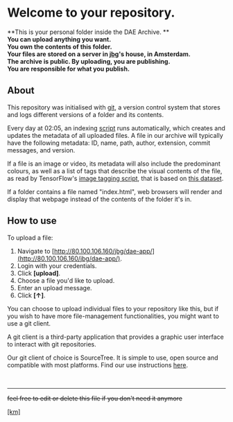 Welcome to your repository.
===========================

**This is your personal folder inside the DAE Archive. **  
**You can upload anything you want.**   
**You own the contents of this folder.**   
**Your files are stored on a server in [jbg](http://80.100.106.160/jbg/)'s house, in Amsterdam.**   
**The archive is public. By uploading, you are publishing.**   
**You are responsible for what you publish.**   

About
-----

This repository was initialised with [git](https://git-scm.com/), a version control system that stores and logs different versions of a folder and its contents.

Every day at 02:05, an indexing [script](http://80.100.106.160/jbg/bin/index.sh) runs automatically, which creates and updates the metadata of all uploaded files. A file in our archive will typically have the following metadata: ID, name, path, author, extension, commit messages, and version.

If a file is an image or video, its metadata will also include the predominant colours, as well as a list of tags that describe the visual contents of the file, as read by TensorFlow's [image tagging script](https://www.tensorflow.org/), that is based on [this dataset](https://www.tensorflow.org/datasets/catalog/overview).

If a folder contains a file named "index.html", web browsers will render and display that webpage instead of the contents of the folder it's in.

How to use
----------

To upload a file:

1. Navigate to [http://80.100.106.160/jbg/dae-app/](http://80.100.106.160/jbg/dae-app/).
2. Login with your credentials.
3. Click **[upload]**.
4. Choose a file you'd like to upload.
5. Enter an upload message.
6. Click **[↑]**.

You can choose to upload individual files to your repository like this, but if you wish to have more file-management functionalities, you might want to use a git client.

A git client is a third-party application that provides a graphic user interface to interact with git repositories.

Our git client of choice is SourceTree. It is simple to use, open source and compatible with most platforms. Find our use instructions [here](http://80.100.106.160/km/HowToUseSourceTree.md).

&nbsp;

---
~~feel free to edit or delete this file if you don't need it anymore~~

[[km]](http://80.100.106.160/km/)
